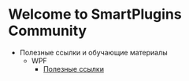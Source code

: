 # Welcome to SmartPlugins Community

- Полезные ссылки и обучающие материалы
  - WPF
    - [Полезные ссылки](wpf/links.md)
